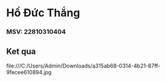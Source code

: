 # Hồ Đức Thắng
### MSV: 22810310404
## Ket qua

file:///C:/Users/Admin/Downloads/a315ab68-0314-4b21-87ff-9fecee610894.jpg
